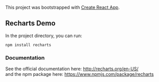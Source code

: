 This project was bootstrapped with [Create React App](https://github.com/facebook/create-react-app).

## Recharts Demo

In the project directory, you can run:

`npm install recharts`


### Documentation

See the official documentation here: http://recharts.org/en-US/     
and the npm package here: https://www.npmjs.com/package/recharts

